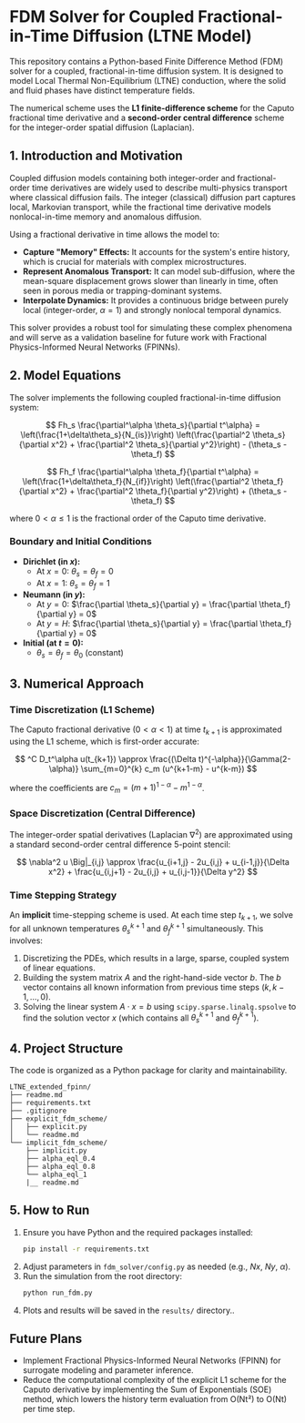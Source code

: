 # FDM Solver for Coupled Fractional-in-Time Diffusion (LTNE Model)

This repository contains a Python-based Finite Difference Method (FDM) solver for a coupled, fractional-in-time diffusion system. It is designed to model Local Thermal Non-Equilibrium (LTNE) conduction, where the solid and fluid phases have distinct temperature fields.

The numerical scheme uses the **L1 finite-difference scheme** for the Caputo fractional time derivative and a **second-order central difference** scheme for the integer-order spatial diffusion (Laplacian).

## 1. Introduction and Motivation

Coupled diffusion models containing both integer-order and fractional-order time derivatives are widely used to describe multi-physics transport where classical diffusion fails. The integer (classical) diffusion part captures local, Markovian transport, while the fractional time derivative models nonlocal-in-time memory and anomalous diffusion.

Using a fractional derivative in time allows the model to:

- **Capture "Memory" Effects:** It accounts for the system's entire history, which is crucial for materials with complex microstructures.
- **Represent Anomalous Transport:** It can model sub-diffusion, where the mean-square displacement grows slower than linearly in time, often seen in porous media or trapping-dominant systems.
- **Interpolate Dynamics:** It provides a continuous bridge between purely local (integer-order, $\alpha=1$) and strongly nonlocal temporal dynamics.

This solver provides a robust tool for simulating these complex phenomena and will serve as a validation baseline for future work with Fractional Physics-Informed Neural Networks (FPINNs).

## 2. Model Equations

The solver implements the following coupled fractional-in-time diffusion system:

$$
Fh_s \frac{\partial^\alpha \theta_s}{\partial t^\alpha} = \left(\frac{1+\delta\theta_s}{N_{is}}\right) \left(\frac{\partial^2 \theta_s}{\partial x^2} + \frac{\partial^2 \theta_s}{\partial y^2}\right) - (\theta_s - \theta_f)
$$

$$
Fh_f \frac{\partial^\alpha \theta_f}{\partial t^\alpha} = \left(\frac{1+\delta\theta_f}{N_{if}}\right) \left(\frac{\partial^2 \theta_f}{\partial x^2} + \frac{\partial^2 \theta_f}{\partial y^2}\right) + (\theta_s - \theta_f)
$$

where $0 < \alpha \le 1$ is the fractional order of the Caputo time derivative.

### Boundary and Initial Conditions

- **Dirichlet (in $x$):**
  - At $x=0$: $\theta_s = \theta_f = 0$
  - At $x=1$: $\theta_s = \theta_f = 1$
- **Neumann (in $y$):**
  - At $y=0$: $\frac{\partial \theta_s}{\partial y} = \frac{\partial \theta_f}{\partial y} = 0$
  - At $y=H$: $\frac{\partial \theta_s}{\partial y} = \frac{\partial \theta_f}{\partial y} = 0$
- **Initial (at $t=0$):**
  - $\theta_s = \theta_f = \theta_0$ (constant)

## 3. Numerical Approach

### Time Discretization (L1 Scheme)

The Caputo fractional derivative ($0 < \alpha < 1$) at time $t_{k+1}$ is approximated using the L1 scheme, which is first-order accurate:

$$
^C D_t^\alpha u(t_{k+1}) \approx \frac{(\Delta t)^{-\alpha}}{\Gamma(2-\alpha)} \sum_{m=0}^{k} c_m (u^{k+1-m} - u^{k-m})
$$

where the coefficients are $c_m = (m+1)^{1-\alpha} - m^{1-\alpha}$.

### Space Discretization (Central Difference)

The integer-order spatial derivatives (Laplacian $\nabla^2$) are approximated using a standard second-order central difference 5-point stencil:

$$
\nabla^2 u \Big|_{i,j} \approx \frac{u_{i+1,j} - 2u_{i,j} + u_{i-1,j}}{\Delta x^2} + \frac{u_{i,j+1} - 2u_{i,j} + u_{i,j-1}}{\Delta y^2}
$$

### Time Stepping Strategy

An **implicit** time-stepping scheme is used. At each time step $t_{k+1}$, we solve for all unknown temperatures $\theta_s^{k+1}$ and $\theta_f^{k+1}$ simultaneously. This involves:

1.  Discretizing the PDEs, which results in a large, sparse, coupled system of linear equations.
2.  Building the system matrix $A$ and the right-hand-side vector $b$. The $b$ vector contains all known information from previous time steps ($k, k-1, \dots, 0$).
3.  Solving the linear system $A \cdot x = b$ using `scipy.sparse.linalg.spsolve` to find the solution vector $x$ (which contains all $\theta_s^{k+1}$ and $\theta_f^{k+1}$).

## 4. Project Structure

The code is organized as a Python package for clarity and maintainability.

```
LTNE_extended_fpinn/
├── readme.md
├── requirements.txt
├── .gitignore                
├── explicit_fdm_scheme/
│   ├── explicit.py
│   └── readme.md
└── implicit_fdm_scheme/
    ├── implicit.py
    ├── alpha_eql_0.4
    ├── alpha_eql_0.8
    └── alpha_eql_1
    |__ readme.md

```

## 5. How to Run

1.  Ensure you have Python and the required packages installed:
    ```bash
    pip install -r requirements.txt
    ```
2.  Adjust parameters in `fdm_solver/config.py` as needed (e.g., $Nx$, $Ny$, $\alpha$).
3.  Run the simulation from the root directory:
    ```bash
    python run_fdm.py
    ```
4.  Plots and results will be saved in the `results/` directory..

## Future Plans

- Implement Fractional Physics-Informed Neural Networks (FPINN) for surrogate modeling and parameter inference.
- Reduce the computational complexity of the explicit L1 scheme for the Caputo derivative by implementing the Sum of Exponentials (SOE) method, which lowers the history term evaluation from O(Nt²) to O(Nt) per time step.
